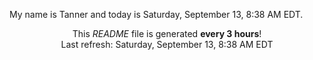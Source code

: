My name is Tanner and today is Saturday, September 13, 8:38 AM EDT.

<p align="center">This <i>README</i> file is generated <b>every 3 hours</b>!</br>Last refresh: Saturday, September 13, 8:38 AM EDT<br /></p>
